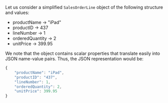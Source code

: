 Let us consider a simplified `SalesOrderLine` object of the following structure and values:
* productName -> "iPad"
* productID -> 437
* lineNumber -> 1
* orderedQuantity -> 2
* unitPrice -> 399.95

We note that the object contains scalar properties that translate easily into JSON name-value pairs. Thus, the JSON representation would be:

``` javascript
{
	"productName": "iPad",
	"productID": "437",
	"lineNumber": 1,
	"orderedQuantity": 2,
	"unitPrice": 399.95
}
```
